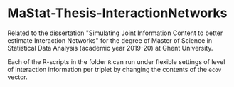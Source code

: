 # MaStat-Thesis-InteractionNetworks
Related to the dissertation "Simulating Joint Information Content to better estimate Interaction Networks" for the degree of Master of Science in Statistical Data Analysis (academic year 2019-20) at Ghent University.

Each of the R-scripts in the folder `R` can run under flexible settings of level of interaction information per triplet by changing the contents of the `ecov` vector.
